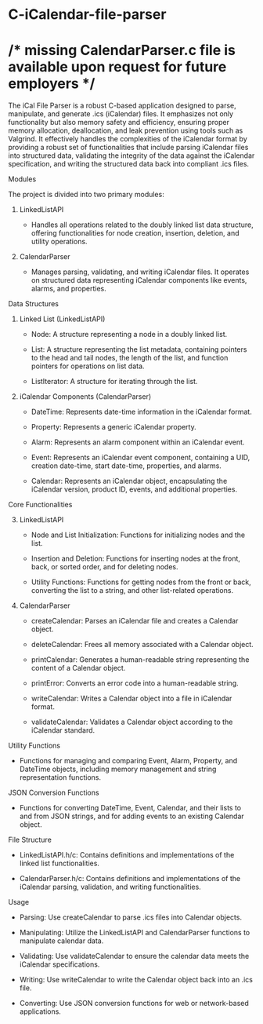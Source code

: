 # C-iCalendar-file-parser










# /* missing CalendarParser.c file is available upon request for future employers */



The iCal File Parser is a robust C-based application designed to parse, manipulate, and generate .ics (iCalendar) files. It emphasizes not only functionality but also memory safety and efficiency, ensuring proper memory allocation, deallocation, and leak prevention using tools such as Valgrind. It effectively handles the complexities of the iCalendar format by providing a robust set of functionalities that include parsing iCalendar files into structured data, validating the integrity of the data against the iCalendar specification, and writing the structured data back into compliant .ics files.



Modules

The project is divided into two primary modules:

1. LinkedListAPI
   
   - Handles all operations related to the doubly linked list data structure, offering functionalities for node creation, insertion, deletion, and utility operations.

2. CalendarParser

   - Manages parsing, validating, and writing iCalendar files. It operates on structured data representing iCalendar components like events, alarms, and properties.

Data Structures

1. Linked List (LinkedListAPI)
   
   - Node: A structure representing a node in a doubly linked list.

   - List: A structure representing the list metadata, containing pointers to the head and tail nodes, the length of the list, and function pointers for operations on list data.

   - ListIterator: A structure for iterating through the list.

2. iCalendar Components (CalendarParser)
   
   - DateTime: Represents date-time information in the iCalendar format.

   - Property: Represents a generic iCalendar property.

   - Alarm: Represents an alarm component within an iCalendar event.

   - Event: Represents an iCalendar event component, containing a UID, creation date-time, start date-time, properties, and alarms.

   - Calendar: Represents an iCalendar object, encapsulating the iCalendar version, product ID, events, and additional properties.

Core Functionalities

3. LinkedListAPI
   
   - Node and List Initialization: Functions for initializing nodes and the list.

   - Insertion and Deletion: Functions for inserting nodes at the front, back, or sorted order, and for deleting nodes.

   - Utility Functions: Functions for getting nodes from the front or back, converting the list to a string, and other list-related operations.

5. CalendarParser
   
   - createCalendar: Parses an iCalendar file and creates a Calendar object.

   - deleteCalendar: Frees all memory associated with a Calendar object.
   
   - printCalendar: Generates a human-readable string representing the content of a Calendar object.
   
   - printError: Converts an error code into a human-readable string.

   - writeCalendar: Writes a Calendar object into a file in iCalendar format.

   - validateCalendar: Validates a Calendar object according to the iCalendar standard.

Utility Functions

   - Functions for managing and comparing Event, Alarm, Property, and DateTime objects, including memory management and string representation functions.

JSON Conversion Functions

   - Functions for converting DateTime, Event, Calendar, and their lists to and from JSON strings, and for adding events to an existing Calendar object.

File Structure

   - LinkedListAPI.h/c: Contains definitions and implementations of the linked list functionalities.

   - CalendarParser.h/c: Contains definitions and implementations of the iCalendar parsing, validation, and writing functionalities.

Usage

   - Parsing: Use createCalendar to parse .ics files into Calendar objects.
   
   - Manipulating: Utilize the LinkedListAPI and CalendarParser functions to manipulate calendar data.
   
   - Validating: Use validateCalendar to ensure the calendar data meets the iCalendar specifications.
   
   - Writing: Use writeCalendar to write the Calendar object back into an .ics file.
   
   - Converting: Use JSON conversion functions for web or network-based applications.











